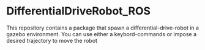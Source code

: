 # DifferentialDriveRobot_ROS
This repository contains a package that spawn a differential-drive-robot in a gazebo environment. You can use either a keybord-commands or impose a desired trajectory to move the robot
